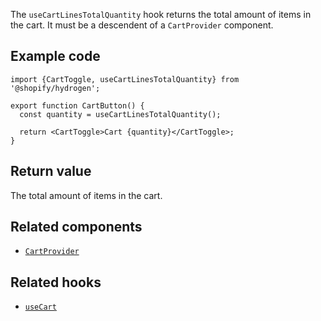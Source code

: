 <!-- This file is generated from the source code. Edit the files in /packages/hydrogen/src/hooks/useCartLinesTotalQuantity and run 'yarn generate-docs' at the root of this repo. -->

The `useCartLinesTotalQuantity` hook returns the total amount of items in the cart. It must be a descendent of a `CartProvider` component.

## Example code

```tsx
import {CartToggle, useCartLinesTotalQuantity} from '@shopify/hydrogen';

export function CartButton() {
  const quantity = useCartLinesTotalQuantity();

  return <CartToggle>Cart {quantity}</CartToggle>;
}
```

## Return value

The total amount of items in the cart.

## Related components

- [`CartProvider`](/api/hydrogen/components/cart/cartprovider)

## Related hooks

- [`useCart`](/api/hydrogen/hooks/cart/usecart)

